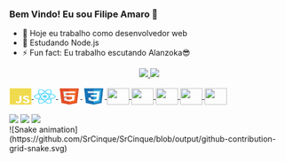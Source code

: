 ### Bem Vindo! Eu sou Filipe Amaro 👋

- 🔭 Hoje eu trabalho como desenvolvedor web
- 🌱 Estudando Node.js
- ⚡ Fun fact: Eu trabalho escutando Alanzoka😎

<div align="center">
  <a href="https://github.com/SrCinque">
  <img height="180em" src="https://github-readme-stats.vercel.app/api?username=SrCinque&show_icons=true&theme=tokyonight&include_all_commits=true&count_private=true"/>
  <img height="180em" src="https://github-readme-stats.vercel.app/api/top-langs/?username=SrCinque&layout=compact&langs_count=7&theme=tokyonight"/>
</div>

<div style="display: inline_block"><br>
  <img align="center"  height="30" width="40" src="https://raw.githubusercontent.com/devicons/devicon/master/icons/javascript/javascript-plain.svg">
  <img align="center"  height="30" width="40" src="https://raw.githubusercontent.com/devicons/devicon/master/icons/react/react-original.svg">
  <img align="center"  height="30" width="40" src="https://raw.githubusercontent.com/devicons/devicon/master/icons/html5/html5-original.svg">
  <img align="center"  height="30" width="40" src="https://raw.githubusercontent.com/devicons/devicon/master/icons/css3/css3-original.svg">
  <img align="center"  height="30" width="40" src="https://cdn.jsdelivr.net/gh/devicons/devicon/icons/nodejs/nodejs-original.svg"> 
  <img align="center"  height="30" width="40" src="https://cdn.jsdelivr.net/gh/devicons/devicon/icons/php/php-plain.svg"> 
  <img align="center"  height="30" width="40" src="https://cdn.jsdelivr.net/gh/devicons/devicon/icons/python/python-original-wordmark.svg">
  <img align="center"  height="30" width="40" src="https://cdn.jsdelivr.net/gh/devicons/devicon/icons/solidity/solidity-original.svg">
  <img align="center"  height="30" width="40" src="https://cdn.jsdelivr.net/gh/devicons/devicon/icons/electron/electron-original.svg"> 
</div>
<br/>
  <div>
  <a href="https://www.instagram.com/filipe_cinque/" target="_blank"><img src="https://img.shields.io/badge/-Instagram-%23E4405F?style=for-the-badge&logo=instagram&logoColor=white" target="_blank"></a>
  <a href = "mailto:filipe.cinque@gmail.com"><img src="https://img.shields.io/badge/-Gmail-%23333?style=for-the-badge&logo=gmail&logoColor=white" target="_blank"></a>
  <a href = "https://www.linkedin.com/in/filipe-amaro-8a5b97207/"><img src="https://img.shields.io/badge/LinkedIn-0077B5?style=for-the-badge&logo=linkedin&logoColor=white" target="_blank"></a>
  </div>
![Snake animation](https://github.com/SrCinque/SrCinque/blob/output/github-contribution-grid-snake.svg)
  
  
